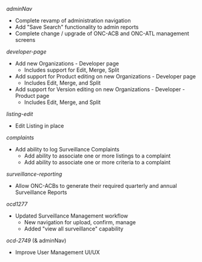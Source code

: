 _adminNav_
* Complete revamp of administration navigation
* Add "Save Search" functionality to admin reports
* Complete change / upgrade of ONC-ACB and ONC-ATL management screens

_developer-page_
* Add new Organizations - Developer page
  * Includes support for Edit, Merge, Split
* Add support for Product editing on new Organizations - Developer page
  * Includes Edit, Merge, and Split
* Add support for Version editing on new Organizations - Developer - Product page
  * Includes Edit, Merge, and Split

_listing-edit_
* Edit Listing in place

_complaints_
* Add ability to log Surveillance Complaints
  * Add ability to associate one or more listings to a complaint
  * Add ability to associate one or more criteria to a complaint

_surveillance-reporting_
* Allow ONC-ACBs to generate their required quarterly and annual Surveillance Reports

_ocd1277_
* Updated Surveillance Management workflow
  * New navigation for upload, confirm, manage
  * Added "view all surveillance" capability

_ocd-2749_ (& adminNav)
* Improve User Management UI/UX
